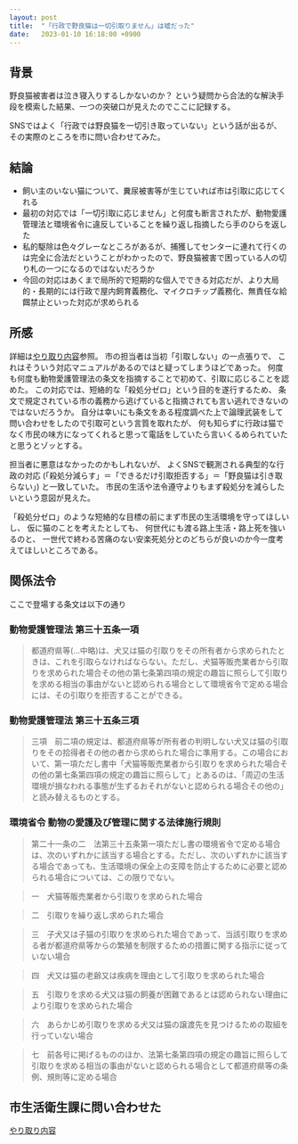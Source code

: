 ```yaml
---
layout: post
title:  "「行政で野良猫は一切引取りません」は嘘だった"
date:   2023-01-10 16:18:00 +0900
---
```


## 背景

野良猫被害者は泣き寝入りするしかないのか？
という疑問から合法的な解決手段を模索した結果、一つの突破口が見えたのでここに記録する。

SNSではよく「行政では野良猫を一切引き取っていない」という話が出るが、
その実際のところを市に問い合わせてみた。

## 結論

* 飼い主のいない猫について、糞尿被害等が生じていれば市は引取に応じてくれる
* 最初の対応では「一切引取に応じません」と何度も断言されたが、動物愛護管理法と環境省令に違反していることを繰り返し指摘したら手のひらを返した
* 私的駆除は色々グレーなところがあるが、捕獲してセンターに連れて行くのは完全に合法だということがわかったので、野良猫被害で困っている人の切り札の一つになるのではないだろうか
* 今回の対応はあくまで局所的で短期的な個人でできる対応だが、より大局的・長期的には行政で屋内飼育義務化、マイクロチップ義務化、無責任な給餌禁止といった対応が求められる

## 所感

詳細は[やり取り内容](yokohama-call1)参照。
市の担当者は当初「引取しない」の一点張りで、
これはそういう対応マニュアルがあるのではと疑ってしまうほどであった。
何度も何度も動物愛護管理法の条文を指摘することで初めて、引取に応じることを認めた。
この対応では、短絡的な「殺処分ゼロ」という目的を遂行するため、
条文で規定されている市の義務から逃げていると指摘されても言い逃れできないのではないだろうか。
自分は幸いにも条文をある程度調べた上で論理武装をして問い合わせをしたので引取可という言質を取れたが、
何も知らずに行政は猫でなく市民の味方になってくれると思って電話をしていたら言いくるめられていたと思うとゾッとする。

担当者に悪意はなかったのかもしれないが、
よくSNSで観測される典型的な行政の対応
(「殺処分減らす」＝「できるだけ引取拒否する」＝「野良猫は引き取らない」)
と一致していた。
市民の生活や法令遵守よりもまず殺処分を減らしたいという意図が見えた。

「殺処分ゼロ」のような短絡的な目標の前にまず市民の生活環境を守ってほしいし、
仮に猫のことを考えたとしても、
何世代にも渡る路上生活・路上死を強いるのと、
一世代で終わる苦痛のない安楽死処分とのどちらが良いのか今一度考えてほしいところである。

## 関係法令

ここで登場する条文は以下の通り

### 動物愛護管理法 第三十五条一項

> 都道府県等(...中略)は、犬又は猫の引取りをその所有者から求められたときは、これを引取らなければならない。ただし、犬猫等販売業者から引取りを求められた場合その他の第七条第四項の規定の趣旨に照らして引取りを求める相当の事由がないと認められる場合として環境省令で定める場合には、その引取りを拒否することができる。

### 動物愛護管理法 第三十五条三項

> 三項　前二項の規定は、都道府県等が所有者の判明しない犬又は猫の引取りをその拾得者その他の者から求められた場合に準用する。この場合において、第一項ただし書中「犬猫等販売業者から引取りを求められた場合その他の第七条第四項の規定の趣旨に照らして」とあるのは、「周辺の生活環境が損なわれる事態が生ずるおそれがないと認められる場合その他の」と読み替えるものとする。

### 環境省令 動物の愛護及び管理に関する法律施行規則

> 第二十一条の二　法第三十五条第一項ただし書の環境省令で定める場合は、次のいずれかに該当する場合とする。ただし、次のいずれかに該当する場合であっても、生活環境の保全上の支障を防止するために必要と認められる場合については、この限りでない。

> 一　犬猫等販売業者から引取りを求められた場合

> 二　引取りを繰り返し求められた場合

> 三　子犬又は子猫の引取りを求められた場合であって、当該引取りを求める者が都道府県等からの繁殖を制限するための措置に関する指示に従っていない場合

> 四　犬又は猫の老齢又は疾病を理由として引取りを求められた場合

> 五　引取りを求める犬又は猫の飼養が困難であるとは認められない理由により引取りを求められた場合

> 六　あらかじめ引取りを求める犬又は猫の譲渡先を見つけるための取組を行っていない場合

> 七　前各号に掲げるもののほか、法第七条第四項の規定の趣旨に照らして引取りを求める相当の事由がないと認められる場合として都道府県等の条例、規則等に定める場合

## 市生活衛生課に問い合わせた

[やり取り内容](yokohama-call1)


